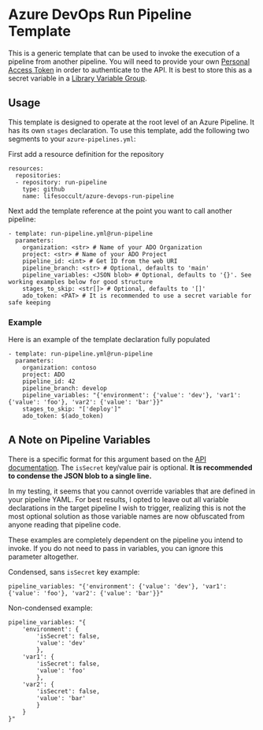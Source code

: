 # Azure DevOps Run Pipeline Template
This is a generic template that can be used to invoke the execution of a pipeline from another pipeline. 
You will need to provide your own [Personal Access Token](https://docs.microsoft.com/en-us/azure/devops/organizations/accounts/use-personal-access-tokens-to-authenticate)
in order to authenticate to the API. It is best to store this as a secret variable in a [Library Variable Group](https://docs.microsoft.com/en-us/azure/devops/pipelines/library/variable-groups?view=azure-devops&tabs=yaml).

## Usage
This template is designed to operate at the root level of an Azure Pipeline. It has its own `stages` declaration.
To use this template, add the following two segments to your `azure-pipelines.yml`:

First add a resource definition for the repository
```
resources:
  repositories:
  - repository: run-pipeline
    type: github
    name: lifesoccult/azure-devops-run-pipeline
```
Next add the template reference at the point you want to call another pipeline:
```
- template: run-pipeline.yml@run-pipeline
  parameters:
    organization: <str> # Name of your ADO Organization
    project: <str> # Name of your ADO Project
    pipeline_id: <int> # Get ID from the web URI
    pipeline_branch: <str> # Optional, defaults to 'main'
    pipeline_variables: <JSON blob> # Optional, defaults to '{}'. See working examples below for good structure
    stages_to_skip: <str[]> # Optional, defaults to '[]' 
    ado_token: <PAT> # It is recommended to use a secret variable for safe keeping
```
### Example
Here is an example of the template declaration fully populated
```
- template: run-pipeline.yml@run-pipeline
  parameters:
    organization: contoso
    project: ADO
    pipeline_id: 42
    pipeline_branch: develop
    pipeline_variables: "{'environment': {'value': 'dev'}, 'var1': {'value': 'foo'}, 'var2': {'value': 'bar'}}"
    stages_to_skip: "['deploy']"
    ado_token: $(ado_token)
```
## A Note on Pipeline Variables
There is a specific format for this argument based on the [API documentation](https://docs.microsoft.com/en-us/rest/api/azure/devops/pipelines/runs/run%20pipeline?view=azure-devops-rest-6.0).
The `isSecret` key/value pair is optional. **It is recommended to condense the JSON blob to a single line.**

In my testing, it seems that you cannot override variables that are defined in your pipeline YAML.
For best results, I opted to leave out all variable declarations in the target pipeline I wish to trigger,
realizing this is not the most optional solution as those variable names are now obfuscated from anyone reading that
pipeline code.

These examples are completely dependent on the pipeline you intend to invoke.
If you do not need to pass in variables, you can ignore this parameter altogether.

Condensed, sans `isSecret` key example:
```
pipeline_variables: "{'environment': {'value': 'dev'}, 'var1': {'value': 'foo'}, 'var2': {'value': 'bar'}}"
```

Non-condensed example:
```
pipeline_variables: "{
    'environment': {
        'isSecret': false,
        'value': 'dev'
        },
    'var1': {
        'isSecret': false,
        'value': 'foo'
        },
    'var2': {
        'isSecret': false,
        'value': 'bar'
        }
    }
}"
```

